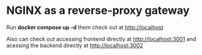 # NGINX as a reverse-proxy gateway

Run **docker compose up -d** them check out at [http://localhost](http://localhost)

Also can check out accessing frontend directly at  [http://localhost:3001](http://localhost:3001) and acessing the backend directly at [http://localhost:3002](http://localhost:3002)
